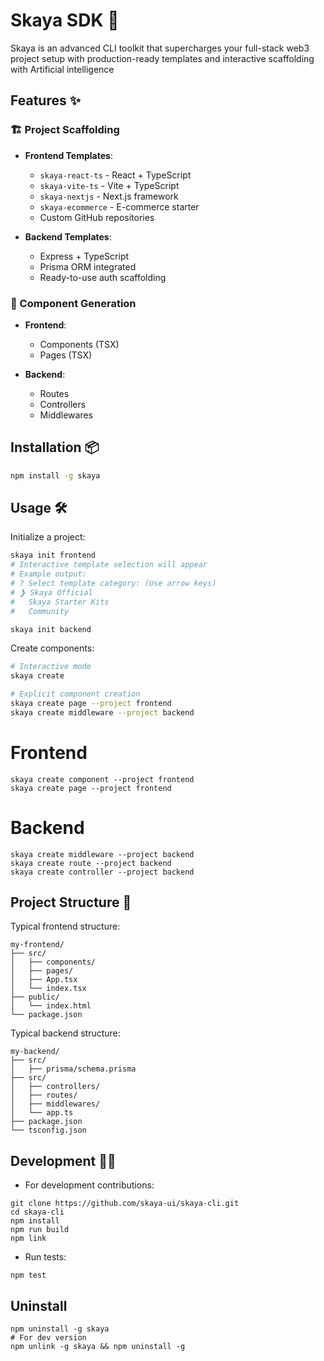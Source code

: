# Skaya SDK 🚀

Skaya is an advanced CLI toolkit that supercharges your full-stack web3 project setup with production-ready templates and interactive scaffolding with Artificial intelligence

## Features ✨

### 🏗️ Project Scaffolding
- **Frontend Templates**:
  - `skaya-react-ts` - React + TypeScript
  - `skaya-vite-ts` - Vite + TypeScript
  - `skaya-nextjs` - Next.js framework
  - `skaya-ecommerce` - E-commerce starter
  - Custom GitHub repositories

- **Backend Templates**:
  - Express + TypeScript
  - Prisma ORM integrated
  - Ready-to-use auth scaffolding

### 🧩 Component Generation
- **Frontend**:
  - Components (TSX)
  - Pages (TSX)

- **Backend**:
  - Routes
  - Controllers
  - Middlewares

## Installation 📦

```bash
npm install -g skaya
```

## Usage 🛠

Initialize a project:

```bash
skaya init frontend
# Interactive template selection will appear
# Example output:
# ? Select template category: (Use arrow keys)
# ❯ Skaya Official 
#   Skaya Starter Kits 
#   Community

skaya init backend
```

Create components:

```bash
# Interactive mode
skaya create

# Explicit component creation
skaya create page --project frontend
skaya create middleware --project backend
```

# Frontend
```
skaya create component --project frontend
skaya create page --project frontend
```

# Backend
```
skaya create middleware --project backend
skaya create route --project backend
skaya create controller --project backend
```

## Project Structure 🌳

Typical frontend structure:

```
my-frontend/
├── src/
│   ├── components/
│   ├── pages/
│   ├── App.tsx
│   └── index.tsx
├── public/
│   └── index.html
└── package.json
```

Typical backend structure:

```
my-backend/
├── src/
│   ├── prisma/schema.prisma
├── src/
│   ├── controllers/
│   ├── routes/
│   ├── middlewares/
│   └── app.ts
├── package.json
└── tsconfig.json
```

## Development 👨‍💻

- For development contributions:
```
git clone https://github.com/skaya-ui/skaya-cli.git
cd skaya-cli
npm install
npm run build
npm link
```

- Run tests:
```
npm test
```

## Uninstall
```
npm uninstall -g skaya
# For dev version
npm unlink -g skaya && npm uninstall -g
```